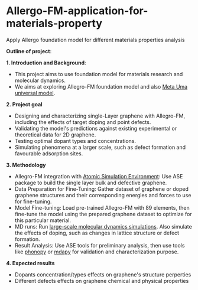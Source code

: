 # Allergo-FM-application-for-materials-property
Apply Allergo foundation model for different materials properties analysis 

**Outline of project**:

**1. Introduction and Background**:
   - This project aims to use foundation model for materials research and molecular dynamics.
   - We aims at exploring Allegro-FM foundation model and also [Meta Uma universal model](https://ai.meta.com/research/publications/uma-a-family-of-universal-models-for-atoms/).

**2. Project goal**
   - Designing and characterizing single-Layer graphene with Allegro-FM, including the effects of target doping and point defects.
   - Validating the model's predictions against existing experimental or theoretical data for 2D graphene.
   - Testing optimal dopant types and concentrations.
   - Simulating phenomena at a larger scale, such as defect formation and favourable adsorption sites.
     
**3. Methodology**
   - Allegro-FM integration with [Atomic Simulation Environment](https://nequip.readthedocs.io/en/latest/integrations/ase.html): Use ASE package to build the single layer bulk and defective graphene.
   - Data Preparation for Fine-Tuning: Gather dataset of graphene or doped graphene structures and their corresponding energies and forces to use for fine-tuning.
   - Model Fine-tuning: Load pre-trained Allegro-FM with 89 elements, then fine-tune the model using the prepared graphene dataset to optimize for this particular material.
   - MD runs: Run [large-scale molecular dynamics simulations](https://www.lammps.org/#gsc.tab=0). Also simulate the effects of doping, such as changes in lattice structure or defect formation.
   - Result Analysis: Use ASE tools for preliminary analysis, then use tools like [phonopy](https://phonopy.github.io/phonopy/phonopy-module.html) or [mdapy](https://mdapy.readthedocs.io/en/latest/) for validation and characterization purpose. 

**4. Expected results**
   - Dopants concentration/types effects on graphene's structure perperties
   - Different defects effects on graphene chemical and physical  properties
